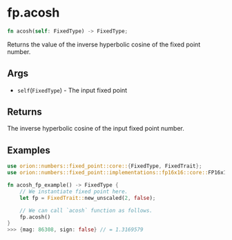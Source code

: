 # fp.acosh

```rust
fn acosh(self: FixedType) -> FixedType;
```

Returns the value of the inverse hyperbolic cosine of the fixed point number.

## Args

* `self`(`FixedType`) - The input fixed point

## Returns

The inverse hyperbolic cosine of the input fixed point number.

## Examples

```rust
use orion::numbers::fixed_point::core::{FixedType, FixedTrait};
use orion::numbers::fixed_point::implementations::fp16x16::core::FP16x16Impl;

fn acosh_fp_example() -> FixedType {
    // We instantiate fixed point here.
    let fp = FixedTrait::new_unscaled(2, false);

    // We can call `acosh` function as follows.
    fp.acosh()
}
>>> {mag: 86308, sign: false} // = 1.3169579
``` 
